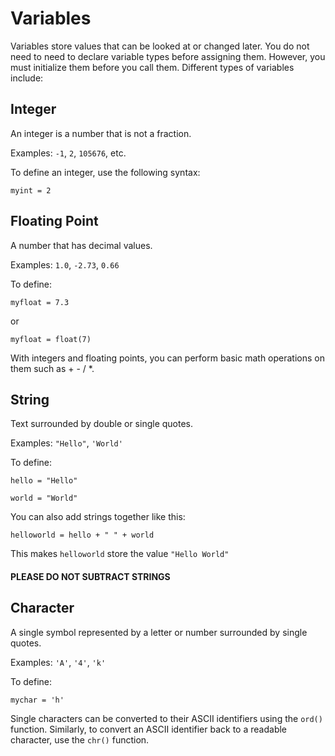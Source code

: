 # Variables

Variables store values that can be looked at or changed later. You do not need to need to declare variable types before assigning them. However, you must initialize them before you call them. Different types of variables include:

## Integer

An integer is a number that is not a fraction.

Examples: `-1`, `2`, `105676`, etc.

To define an integer, use the following syntax: 

    myint = 2
	
## Floating Point

A number that has decimal values. 

Examples: `1.0`, `-2.73`, `0.66`

To define:

	myfloat = 7.3
	
or

	myfloat = float(7)
	
With integers and floating points, you can perform basic math operations on them such as + - / *.

## String

Text surrounded by double or single quotes.  

Examples: `"Hello"`, `'World'`

To define: 

	hello = "Hello"
	
	world = "World"
	
You can also add strings together like this: 

	helloworld = hello + " " + world
	
This makes `helloworld` store the value `"Hello World"`

#### PLEASE DO NOT SUBTRACT STRINGS

## Character


A single symbol represented by a letter or number surrounded by single quotes. 

Examples: `'A'`, `'4'`, `'k'`

To define: 

	mychar = 'h'
	
Single characters can be converted to their ASCII identifiers using the `ord()` function. Similarly, to convert an ASCII identifier back to a readable character, use the `chr()` function.































